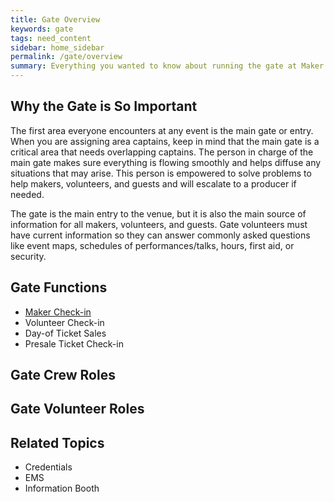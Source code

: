 ```yaml
---
title: Gate Overview
keywords: gate
tags: need_content
sidebar: home_sidebar
permalink: /gate/overview
summary: Everything you wanted to know about running the gate at Maker Faire Orlando
---
```


## Why the Gate is So Important
The first area everyone encounters at any event is the main gate or entry. When you are assigning area captains, keep in mind that the main gate is a critical area that needs overlapping captains. The person in charge of the main gate makes sure everything is flowing smoothly and helps diffuse any situations that may arise. This person is empowered to solve problems to help makers, volunteers, and guests and will escalate to a producer if needed.

The gate is the main entry to the venue, but it is also the main source of information for all makers, volunteers, and guests. Gate volunteers must have current information so they can answer commonly asked questions like event maps, schedules of performances/talks, hours, first aid, or security.

## Gate Functions

* [Maker Check-in](/gate/maker-check-in)
* Volunteer Check-in
* Day-of Ticket Sales
* Presale Ticket Check-in

## Gate Crew Roles


## Gate Volunteer Roles


## Related Topics
* Credentials
* EMS
* Information Booth
